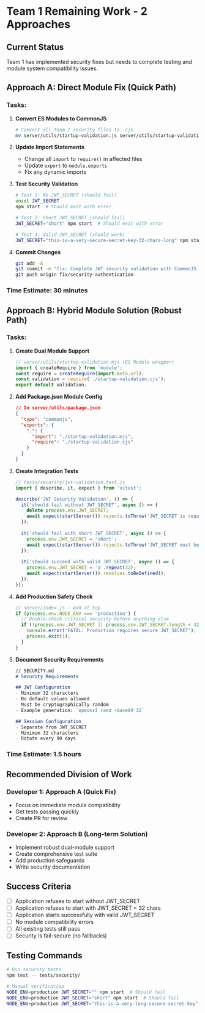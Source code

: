 # Team 1 Remaining Work - 2 Approaches

## Current Status
Team 1 has implemented security fixes but needs to complete testing and module system compatibility issues.

## Approach A: Direct Module Fix (Quick Path)

### Tasks:
1. **Convert ES Modules to CommonJS**
   ```bash
   # Convert all Team 1 security files to .cjs
   mv server/utils/startup-validation.js server/utils/startup-validation.cjs
   ```

2. **Update Import Statements**
   - Change all `import` to `require()` in affected files
   - Update `export` to `module.exports`
   - Fix any dynamic imports

3. **Test Security Validation**
   ```bash
   # Test 1: No JWT_SECRET (should fail)
   unset JWT_SECRET
   npm start  # Should exit with error

   # Test 2: Short JWT_SECRET (should fail)
   JWT_SECRET="short" npm start  # Should exit with error

   # Test 3: Valid JWT_SECRET (should work)
   JWT_SECRET="this-is-a-very-secure-secret-key-32-chars-long" npm start
   ```

4. **Commit Changes**
   ```bash
   git add -A
   git commit -m "fix: Complete JWT security validation with CommonJS compatibility"
   git push origin fix/security-authentication
   ```

### Time Estimate: 30 minutes

## Approach B: Hybrid Module Solution (Robust Path)

### Tasks:
1. **Create Dual Module Support**
   ```javascript
   // server/utils/startup-validation.mjs (ES Module wrapper)
   import { createRequire } from 'module';
   const require = createRequire(import.meta.url);
   const validation = require('./startup-validation.cjs');
   export default validation;
   ```

2. **Add Package.json Module Config**
   ```json
   // In server/utils/package.json
   {
     "type": "commonjs",
     "exports": {
       ".": {
         "import": "./startup-validation.mjs",
         "require": "./startup-validation.cjs"
       }
     }
   }
   ```

3. **Create Integration Tests**
   ```javascript
   // tests/security/jwt-validation.test.js
   import { describe, it, expect } from 'vitest';
   
   describe('JWT Security Validation', () => {
     it('should fail without JWT_SECRET', async () => {
       delete process.env.JWT_SECRET;
       await expect(startServer()).rejects.toThrow('JWT_SECRET is required');
     });
     
     it('should fail with short JWT_SECRET', async () => {
       process.env.JWT_SECRET = 'short';
       await expect(startServer()).rejects.toThrow('JWT_SECRET must be at least 32 characters');
     });
     
     it('should succeed with valid JWT_SECRET', async () => {
       process.env.JWT_SECRET = 'a'.repeat(32);
       await expect(startServer()).resolves.toBeDefined();
     });
   });
   ```

4. **Add Production Safety Check**
   ```javascript
   // server/index.js - Add at top
   if (process.env.NODE_ENV === 'production') {
     // Double-check critical security before anything else
     if (!process.env.JWT_SECRET || process.env.JWT_SECRET.length < 32) {
       console.error('FATAL: Production requires secure JWT_SECRET');
       process.exit(1);
     }
   }
   ```

5. **Document Security Requirements**
   ```markdown
   // SECURITY.md
   # Security Requirements
   
   ## JWT Configuration
   - Minimum 32 characters
   - No default values allowed
   - Must be cryptographically random
   - Example generation: `openssl rand -base64 32`
   
   ## Session Configuration
   - Separate from JWT_SECRET
   - Minimum 32 characters
   - Rotate every 90 days
   ```

### Time Estimate: 1.5 hours

## Recommended Division of Work

### Developer 1: Approach A (Quick Fix)
- Focus on immediate module compatibility
- Get tests passing quickly
- Create PR for review

### Developer 2: Approach B (Long-term Solution)
- Implement robust dual-module support
- Create comprehensive test suite
- Add production safeguards
- Write security documentation

## Success Criteria
- [ ] Application refuses to start without JWT_SECRET
- [ ] Application refuses to start with JWT_SECRET < 32 chars
- [ ] Application starts successfully with valid JWT_SECRET
- [ ] No module compatibility errors
- [ ] All existing tests still pass
- [ ] Security is fail-secure (no fallbacks)

## Testing Commands
```bash
# Run security tests
npm test -- tests/security/

# Manual verification
NODE_ENV=production JWT_SECRET="" npm start  # Should fail
NODE_ENV=production JWT_SECRET="short" npm start  # Should fail  
NODE_ENV=production JWT_SECRET="this-is-a-very-long-secure-secret-key" npm start  # Should work
```